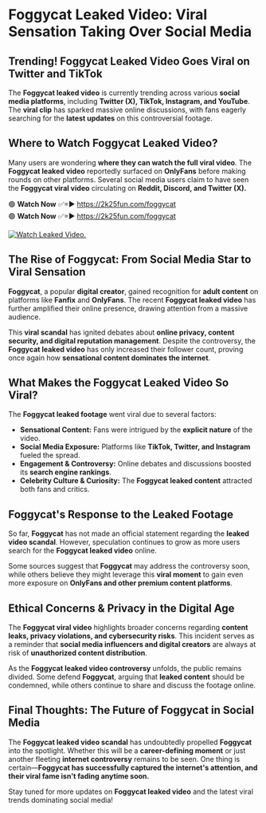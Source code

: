 # Foggycat Leaked Video: Viral Sensation Taking Over Social Media

## **Trending! Foggycat Leaked Video Goes Viral on Twitter and TikTok**
The **Foggycat leaked video** is currently trending across various **social media platforms**, including **Twitter (X), TikTok, Instagram, and YouTube**. The **viral clip** has sparked massive online discussions, with fans eagerly searching for the **latest updates** on this controversial footage.

## **Where to Watch Foggycat Leaked Video?**
Many users are wondering **where they can watch the full viral video**. The **Foggycat leaked video** reportedly surfaced on **OnlyFans** before making rounds on other platforms. Several social media users claim to have seen the **Foggycat viral video** circulating on **Reddit, Discord, and Twitter (X).**

🟢 **Watch Now** ✅=► https://2k25fun.com/foggycat  
🟢 **Watch Now** ✅=► https://2k25fun.com/foggycat  

[![Watch Leaked Video.](https://miro.medium.com/v2/resize:fit:828/format:webp/1*cilzJN44JGOrTw9NJCrNHA.gif "Watch Leaked Video")](https://2k25fun.com/foggycat)

## **The Rise of Foggycat: From Social Media Star to Viral Sensation**
**Foggycat**, a popular **digital creator**, gained recognition for **adult content** on platforms like **Fanfix** and **OnlyFans**. The recent **Foggycat leaked video** has further amplified their online presence, drawing attention from a massive audience.

This **viral scandal** has ignited debates about **online privacy, content security, and digital reputation management**. Despite the controversy, the **Foggycat leaked video** has only increased their follower count, proving once again how **sensational content dominates the internet**.

## **What Makes the Foggycat Leaked Video So Viral?**
The **Foggycat leaked footage** went viral due to several factors:
- **Sensational Content:** Fans were intrigued by the **explicit nature** of the video.
- **Social Media Exposure:** Platforms like **TikTok, Twitter, and Instagram** fueled the spread.
- **Engagement & Controversy:** Online debates and discussions boosted its **search engine rankings**.
- **Celebrity Culture & Curiosity:** The **Foggycat leaked content** attracted both fans and critics.

## **Foggycat's Response to the Leaked Footage**
So far, **Foggycat** has not made an official statement regarding the **leaked video scandal**. However, speculation continues to grow as more users search for the **Foggycat leaked video** online.

Some sources suggest that **Foggycat** may address the controversy soon, while others believe they might leverage this **viral moment** to gain even more exposure on **OnlyFans and other premium content platforms**.

## **Ethical Concerns & Privacy in the Digital Age**
The **Foggycat viral video** highlights broader concerns regarding **content leaks, privacy violations, and cybersecurity risks**. This incident serves as a reminder that **social media influencers and digital creators** are always at risk of **unauthorized content distribution**.

As the **Foggycat leaked video controversy** unfolds, the public remains divided. Some defend **Foggycat**, arguing that **leaked content** should be condemned, while others continue to share and discuss the footage online.

## **Final Thoughts: The Future of Foggycat in Social Media**
The **Foggycat leaked video scandal** has undoubtedly propelled **Foggycat** into the spotlight. Whether this will be a **career-defining moment** or just another fleeting **internet controversy** remains to be seen. One thing is certain—**Foggycat has successfully captured the internet's attention, and their viral fame isn't fading anytime soon.**

Stay tuned for more updates on **Foggycat leaked video** and the latest viral trends dominating social media!